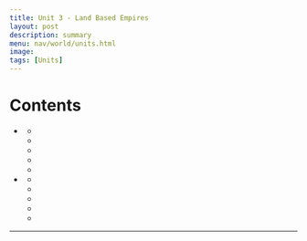 ```yaml
---
title: Unit 3 - Land Based Empires 
layout: post
description: summary
menu: nav/world/units.html
image: 
tags: [Units]
---
```


# Contents
- [](#)
  - [](#)
  - [](#)
  - [](#)
  - [](#)
  - [](#)
- [](#)
  - [](#)
  - [](#)
  - [](#)
  - [](#)
  - [](#)

---

##
####
####